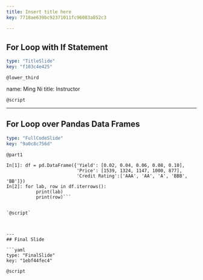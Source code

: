 ```yaml
---
title: Insert title here
key: 7718ae639bc92371011fc96083a852c3

---
```

## For Loop with If Statement

```yaml
type: "TitleSlide"
key: "f103c4e425"
```

`@lower_third`

name: Ming Ni
title: Instructor


`@script`



---
## For Loop over Pandas Data Frames

```yaml
type: "FullCodeSlide"
key: "9a0c8c756d"
```

`@part1`
```Input:
In[1]: df = pd.DataFrame({'Yield': [0.02, 0.04, 0.06, 0.08, 0.10],
                          'Price': [1539, 1324, 1147, 1000, 877],
                          'Credit Rating':['AAA', 'AA', 'A', 'BBB', 'BB']})
In[2]: for lab, row in df.iterrows():
           print(lab)
           print(row)```


`@script`



---
## Final Slide

```yaml
type: "FinalSlide"
key: "1ebf44fec4"
```

`@script`


